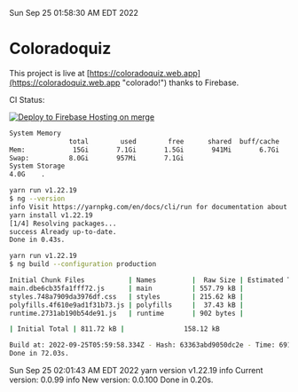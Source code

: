 Sun Sep 25 01:58:30 AM EDT 2022

# Coloradoquiz


This project is live at [https://coloradoquiz.web.app](https://coloradoquiz.web.app "colorado!") thanks to Firebase.

CI Status: 

[![Deploy to Firebase Hosting on merge](https://github.com/teamkushal/coloradoquiz/actions/workflows/firebase-hosting-merge.yml/badge.svg)](https://github.com/teamkushal/coloradoquiz/actions/workflows/firebase-hosting-merge.yml)

```bash
System Memory
               total        used        free      shared  buff/cache   available
Mem:            15Gi       7.1Gi       1.5Gi       941Mi       6.7Gi       7.0Gi
Swap:          8.0Gi       957Mi       7.1Gi
System Storage
4.0G	.
```
```bash
yarn run v1.22.19
$ ng --version
info Visit https://yarnpkg.com/en/docs/cli/run for documentation about this command.
yarn install v1.22.19
[1/4] Resolving packages...
success Already up-to-date.
Done in 0.43s.
```
```bash
yarn run v1.22.19
$ ng build --configuration production

Initial Chunk Files           | Names         |  Raw Size | Estimated Transfer Size
main.dbe6cb35fa1fff72.js      | main          | 557.79 kB |               132.88 kB
styles.748a7909da3976df.css   | styles        | 215.62 kB |                12.77 kB
polyfills.4f610e9ad1f31b73.js | polyfills     |  37.43 kB |                11.96 kB
runtime.2731ab190b54de91.js   | runtime       | 902 bytes |               517 bytes

| Initial Total | 811.72 kB |               158.12 kB

Build at: 2022-09-25T05:59:58.334Z - Hash: 63363abd9050dc2e - Time: 69131ms
Done in 72.03s.
```
Sun Sep 25 02:01:43 AM EDT 2022
yarn version v1.22.19
info Current version: 0.0.99
info New version: 0.0.100
Done in 0.20s.
